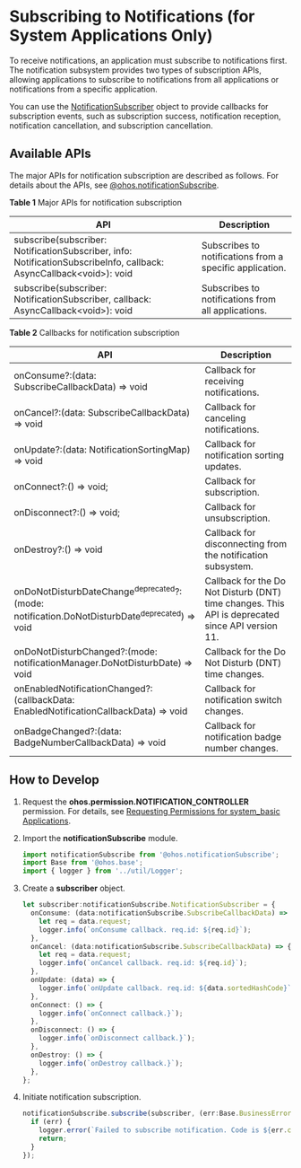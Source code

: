 # Subscribing to Notifications (for System Applications Only)


To receive notifications, an application must subscribe to notifications first. The notification subsystem provides two types of subscription APIs, allowing applications to subscribe to notifications from all applications or notifications from a specific application.


You can use the [NotificationSubscriber](../reference/apis/js-apis-inner-notification-notificationSubscriber.md) object to provide callbacks for subscription events, such as subscription success, notification reception, notification cancellation, and subscription cancellation.


## Available APIs

The major APIs for notification subscription are described as follows. For details about the APIs, see [@ohos.notificationSubscribe](../reference/apis/js-apis-notificationSubscribe.md).

**Table 1** Major APIs for notification subscription

| API| Description|
| -------- | -------- |
| subscribe(subscriber: NotificationSubscriber, info: NotificationSubscribeInfo, callback: AsyncCallback&lt;void&gt;): void | Subscribes to notifications from a specific application.|
| subscribe(subscriber: NotificationSubscriber, callback: AsyncCallback&lt;void&gt;): void | Subscribes to notifications from all applications.    |

**Table 2** Callbacks for notification subscription

| API| Description|
| -------- | -------- |
| onConsume?:(data: SubscribeCallbackData) =&gt; void | Callback for receiving notifications.              |
| onCancel?:(data: SubscribeCallbackData) =&gt; void | Callback for canceling notifications.          |
| onUpdate?:(data: NotificationSortingMap) =&gt; void | Callback for notification sorting updates.      |
| onConnect?:() =&gt; void;                          | Callback for subscription.          |
| onDisconnect?:() =&gt; void;                       | Callback for unsubscription.          |
| onDestroy?:() =&gt; void                           | Callback for disconnecting from the notification subsystem.  |
| onDoNotDisturbDateChange<sup>deprecated</sup>?:(mode: notification.DoNotDisturbDate<sup>deprecated</sup>) =&gt; void | Callback for the Do Not Disturb (DNT) time changes. This API is deprecated since API version 11.|
| onDoNotDisturbChanged?:(mode: notificationManager.DoNotDisturbDate) =&gt; void | Callback for the Do Not Disturb (DNT) time changes.|
| onEnabledNotificationChanged?:(callbackData: EnabledNotificationCallbackData) =&gt; void | Callback for notification switch changes.      |
| onBadgeChanged?:(data: BadgeNumberCallbackData) =&gt; void | Callback for notification badge number changes.|


## How to Develop

1. Request the **ohos.permission.NOTIFICATION_CONTROLLER** permission. For details, see [Requesting Permissions for system_basic Applications](../security/AccessToken/determine-application-mode.md#requesting-permissions-for-system_basic-applications).

2. Import the **notificationSubscribe** module.
   
   ```ts
   import notificationSubscribe from '@ohos.notificationSubscribe';
   import Base from '@ohos.base';
   import { logger } from '../util/Logger';
   ```

3. Create a **subscriber** object.
   
   ```ts
   let subscriber:notificationSubscribe.NotificationSubscriber = {
     onConsume: (data:notificationSubscribe.SubscribeCallbackData) => {
       let req = data.request;
       logger.info(`onConsume callback. req.id: ${req.id}`);
     },
     onCancel: (data:notificationSubscribe.SubscribeCallbackData) => {
       let req = data.request;
       logger.info(`onCancel callback. req.id: ${req.id}`);
     },
     onUpdate: (data) => {
       logger.info(`onUpdate callback. req.id: ${data.sortedHashCode}`);
     },
     onConnect: () => {
       logger.info(`onConnect callback.}`);
     },
     onDisconnect: () => {
       logger.info(`onDisconnect callback.}`);
     },
     onDestroy: () => {
       logger.info(`onDestroy callback.}`);
     },
   };
   ```
   
4. Initiate notification subscription.
   
   ```ts
   notificationSubscribe.subscribe(subscriber, (err:Base.BusinessError) => { // This API uses an asynchronous callback to return the result.
     if (err) {
       logger.error(`Failed to subscribe notification. Code is ${err.code}, message is ${err.message}`);
       return;
     }
   });
   ```
